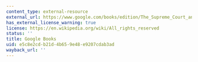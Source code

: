 ```yaml
---
content_type: external-resource
external_url: https://www.google.com/books/edition/The_Supreme_Court_and_the_Attitudinal_Mo/ULG_G5xLTCwC?hl=en&gbpv=1
has_external_license_warning: true
license: https://en.wikipedia.org/wiki/All_rights_reserved
status: ''
title: Google Books
uid: e5c8e2cd-b21d-4b65-9e48-e9207cdab3ad
wayback_url: ''
---
```

